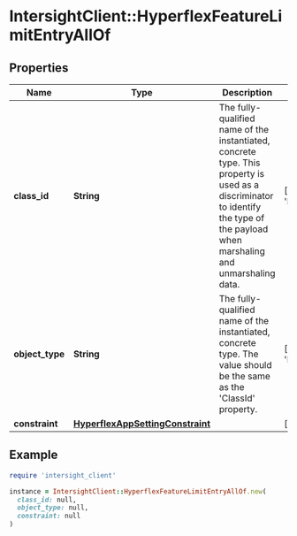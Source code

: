 # IntersightClient::HyperflexFeatureLimitEntryAllOf

## Properties

| Name | Type | Description | Notes |
| ---- | ---- | ----------- | ----- |
| **class_id** | **String** | The fully-qualified name of the instantiated, concrete type. This property is used as a discriminator to identify the type of the payload when marshaling and unmarshaling data. | [default to &#39;hyperflex.FeatureLimitEntry&#39;] |
| **object_type** | **String** | The fully-qualified name of the instantiated, concrete type. The value should be the same as the &#39;ClassId&#39; property. | [default to &#39;hyperflex.FeatureLimitEntry&#39;] |
| **constraint** | [**HyperflexAppSettingConstraint**](HyperflexAppSettingConstraint.md) |  | [optional] |

## Example

```ruby
require 'intersight_client'

instance = IntersightClient::HyperflexFeatureLimitEntryAllOf.new(
  class_id: null,
  object_type: null,
  constraint: null
)
```

